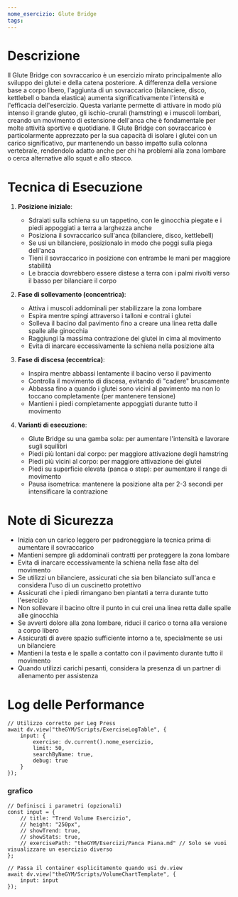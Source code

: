 ```yaml
---
nome_esercizio: Glute Bridge
tags:
---
```

# Descrizione
Il Glute Bridge con sovraccarico è un esercizio mirato principalmente allo sviluppo dei glutei e della catena posteriore. A differenza della versione base a corpo libero, l'aggiunta di un sovraccarico (bilanciere, disco, kettlebell o banda elastica) aumenta significativamente l'intensità e l'efficacia dell'esercizio. Questa variante permette di attivare in modo più intenso il grande gluteo, gli ischio-crurali (hamstring) e i muscoli lombari, creando un movimento di estensione dell'anca che è fondamentale per molte attività sportive e quotidiane. Il Glute Bridge con sovraccarico è particolarmente apprezzato per la sua capacità di isolare i glutei con un carico significativo, pur mantenendo un basso impatto sulla colonna vertebrale, rendendolo adatto anche per chi ha problemi alla zona lombare o cerca alternative allo squat e allo stacco.

# Tecnica di Esecuzione
1. **Posizione iniziale**:
   - Sdraiati sulla schiena su un tappetino, con le ginocchia piegate e i piedi appoggiati a terra a larghezza anche
   - Posiziona il sovraccarico sull'anca (bilanciere, disco, kettlebell)
   - Se usi un bilanciere, posizionalo in modo che poggi sulla piega dell'anca
   - Tieni il sovraccarico in posizione con entrambe le mani per maggiore stabilità
   - Le braccia dovrebbero essere distese a terra con i palmi rivolti verso il basso per bilanciare il corpo

2. **Fase di sollevamento (concentrica)**:
   - Attiva i muscoli addominali per stabilizzare la zona lombare
   - Espira mentre spingi attraverso i talloni e contrai i glutei
   - Solleva il bacino dal pavimento fino a creare una linea retta dalle spalle alle ginocchia
   - Raggiungi la massima contrazione dei glutei in cima al movimento
   - Evita di inarcare eccessivamente la schiena nella posizione alta

3. **Fase di discesa (eccentrica)**:
   - Inspira mentre abbassi lentamente il bacino verso il pavimento
   - Controlla il movimento di discesa, evitando di "cadere" bruscamente
   - Abbassa fino a quando i glutei sono vicini al pavimento ma non lo toccano completamente (per mantenere tensione)
   - Mantieni i piedi completamente appoggiati durante tutto il movimento

4. **Varianti di esecuzione**:
   - Glute Bridge su una gamba sola: per aumentare l'intensità e lavorare sugli squilibri
   - Piedi più lontani dal corpo: per maggiore attivazione degli hamstring
   - Piedi più vicini al corpo: per maggiore attivazione dei glutei
   - Piedi su superficie elevata (panca o step): per aumentare il range di movimento
   - Pausa isometrica: mantenere la posizione alta per 2-3 secondi per intensificare la contrazione

# Note di Sicurezza
- Inizia con un carico leggero per padroneggiare la tecnica prima di aumentare il sovraccarico
- Mantieni sempre gli addominali contratti per proteggere la zona lombare
- Evita di inarcare eccessivamente la schiena nella fase alta del movimento
- Se utilizzi un bilanciere, assicurati che sia ben bilanciato sull'anca e considera l'uso di un cuscinetto protettivo
- Assicurati che i piedi rimangano ben piantati a terra durante tutto l'esercizio
- Non sollevare il bacino oltre il punto in cui crei una linea retta dalle spalle alle ginocchia
- Se avverti dolore alla zona lombare, riduci il carico o torna alla versione a corpo libero
- Assicurati di avere spazio sufficiente intorno a te, specialmente se usi un bilanciere
- Mantieni la testa e le spalle a contatto con il pavimento durante tutto il movimento
- Quando utilizzi carichi pesanti, considera la presenza di un partner di allenamento per assistenza
# Log delle Performance

```dataviewjs
// Utilizzo corretto per Leg Press
await dv.view("theGYM/Scripts/ExerciseLogTable", {
    input: {
        exercise: dv.current().nome_esercizio,
        limit: 50,
        searchByName: true,
        debug: true
    }
});
```
### grafico
```dataviewjs
// Definisci i parametri (opzionali)
const input = {
    // title: "Trend Volume Esercizio",
    // height: "250px",
    // showTrend: true,
    // showStats: true,
    // exercisePath: "theGYM/Esercizi/Panca Piana.md" // Solo se vuoi visualizzare un esercizio diverso
};

// Passa il container esplicitamente quando usi dv.view
await dv.view("theGYM/Scripts/VolumeChartTemplate", {
    input: input
});
```